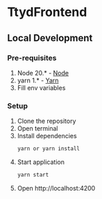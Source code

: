 # TtydFrontend

## Local Development

### Pre-requisites
1. Node 20.*  - [Node](https://nodejs.org/en)
2. yarn 1.*  - [Yarn](https://classic.yarnpkg.com/lang/en/docs/install/#windows-stable)
3. Fill env variables

### Setup
1. Clone the repository
2. Open terminal
3. Install dependencies
    ```bash
    yarn or yarn install
    ```
4. Start application 
    ```bash
    yarn start
    ```
5. Open http://localhost:4200

